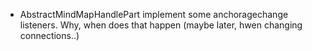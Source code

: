 - AbstractMindMapHandlePart implement some anchoragechange listeners. Why, when does that happen (maybe later, hwen changing connections..)

